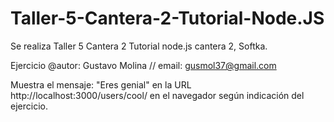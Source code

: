 # Taller-5-Cantera-2-Tutorial-Node.JS
Se realiza Taller 5 Cantera 2 Tutorial node.js cantera 2, Softka.

Ejercicio @autor: Gustavo Molina // email: gusmol37@gmail.com

Muestra el mensaje: "Eres genial" en la URL http://localhost:3000/users/cool/ en el navegador según indicación del ejercicio.
